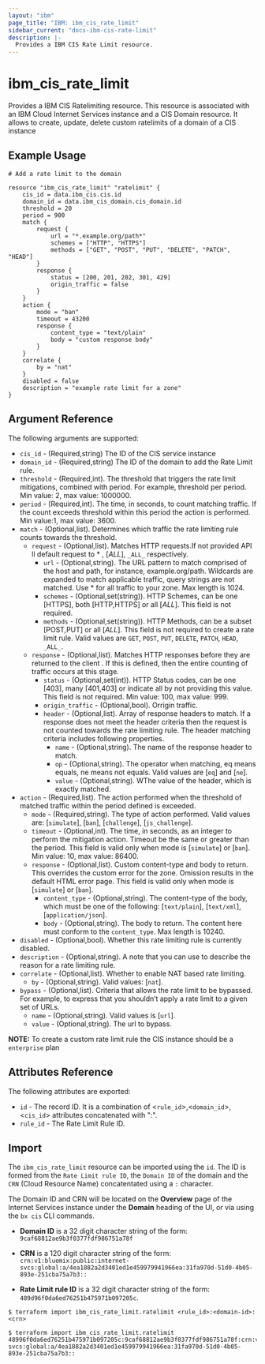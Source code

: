 ```yaml
---
layout: "ibm"
page_title: "IBM: ibm_cis_rate_limit"
sidebar_current: "docs-ibm-cis-rate-limit"
description: |-
  Provides a IBM CIS Rate Limit resource.
---
```


# ibm_cis_rate_limit

Provides a IBM CIS Ratelimiting resource. This resource is associated with an IBM Cloud Internet Services instance and a CIS Domain resource. It allows to create, update, delete custom ratelimits of a domain of a CIS instance

## Example Usage

```hcl
# Add a rate limit to the domain

resource "ibm_cis_rate_limit" "ratelimit" {
    cis_id = data.ibm_cis.cis.id
    domain_id = data.ibm_cis_domain.cis_domain.id
    threshold = 20
    period = 900
    match {
        request {
            url = "*.example.org/path*"
            schemes = ["HTTP", "HTTPS"]
            methods = ["GET", "POST", "PUT", "DELETE", "PATCH", "HEAD"]
        }
        response {
            status = [200, 201, 202, 301, 429]
            origin_traffic = false
        }
    }
    action {
        mode = "ban"
        timeout = 43200
        response {
            content_type = "text/plain"
            body = "custom response body"
        }
    }
    correlate {
        by = "nat"
    }
    disabled = false
    description = "example rate limit for a zone"
}
```

## Argument Reference

The following arguments are supported:

* `cis_id` - (Required,string) The ID of the CIS service instance
* `domain_id` - (Required,string) The ID of the domain to add the Rate Limit rule.
* `threshold` - (Required,int).  The threshold that triggers the rate limit mitigations, combined with period. For example, threshold per period. Min value: 2, max value: 1000000.
* `period` - (Required,int).  The time, in seconds, to count matching traffic. If the count exceeds threshold within this period the action is performed. Min value:1, max value: 3600.
* `match` - (Optional,list).  Determines which traffic the rate limiting rule counts towards the threshold.
    * `request` - (Optional,list).  Matches HTTP requests.If not provided API ll default request to * , [_ALL_], `_ALL_` respectively.
        * `url` - (Optional,string).   The URL pattern to match comprised of the host and path, for instance, example.org/path. Wildcards are expanded to match applicable traffic, query strings are not matched. Use * for all traffic to your zone. Max length is 1024.
        * `schemes` - (Optional,set(string)).  HTTP Schemes, can be one [HTTPS], both [HTTP,HTTPS] or all [_ALL_]. This field is not required.
        * `methods` - (Optional,set(string)). HTTP Methods, can be a subset [POST,PUT] or all [_ALL_]. This field is not required to create a rate limit rule. Valid values are `GET`, `POST`, `PUT`, `DELETE`, `PATCH`, `HEAD`, `_ALL_`.
    * `response` - (Optional,list).  Matches HTTP responses before they are returned to the client . If this is defined, then the entire counting of traffic occurs at this stage. 
        * `status` - (Optional,set(int)).  HTTP Status codes, can be one [403], many [401,403] or indicate all by not providing this value. This field is not required. Min value: 100, max value: 999.
        * `origin_traffic` - (Optional,bool).  Orrigin traffic.
        * `header` - (Optional,list).  Array of response headers to match. If a response does not meet the header criteria then the request is not counted towards the rate limiting rule. The header matching criteria includes following properties.
            * `name` - (Optional,string).  The name of the response header to match.
            * `op` - (Optional,string).  The operator when matching, eq means equals, ne means not equals. Valid values are [`eq`] and [`ne`].
            * `value` - (Optional,string).  WThe value of the header, which is exactly matched.
* `action` - (Required,list).  The action performed when the threshold of matched traffic within the period defined is exceeded.
    * `mode` - (Required,string).  The type of action performed. Valid values are: [`simulate`], [`ban`], [`challenge`], [`js_challenge`].
    * `timeout` - (Optional,int).  The time, in seconds, as an integer to perform the mitigation action. Timeout be the same or greater than the period. This field is valid only when mode is [`simulate`] or [`ban`]. Min value: 10, max value: 86400.
    * `response` - (Optional,list).  Custom content-type and body to return. This overrides the custom error for the zone. Omission results in the default HTML error page. This field is valid only when mode is [`simulate`] or [`ban`].
        * `content_type` - (Optional,string).  The content-type of the body, which must be one of the following: [`text/plain`], [`text/xml`], [`application/json`].
        * `body` - (Optional,string).  The body to return. The content here must conform to the `content_type`. Max length is 10240.
* `disabled` - (Optional,bool).  Whether this rate limiting rule is currently disabled.
* `description` - (Optional,string).  A note that you can use to describe the reason for a rate limiting rule.
* `correlate` - (Optional,list).  Whether to enable NAT based rate limiting.
    * `by` - (Optional,string).  Valid values: [`nat`].
* `bypass` - (Optional,list).  Criteria that allows the rate limit to be bypassed. For example, to express that you shouldn’t apply a rate limit to a given set of URLs.
    * `name` - (Optional,string).  Valid values is [`url`].
    * `value` - (Optional,string).  The url to bypass.

**NOTE:**  To create a custom rate limit rule the CIS instance should be a `enterprise` plan

## Attributes Reference

The following attributes are exported:

* `id` - The record ID. It is a combination of <`rule_id`>,<`domain_id`>,<`cis_id`> attributes concatenated with ":".
* `rule_id` - The Rate Limit Rule ID.


## Import

The `ibm_cis_rate_limit` resource can be imported using the `id`. The ID is formed from the  `Rate Limit rule ID`, the `Domain ID` of the domain and the `CRN` (Cloud Resource Name) concatentated using a `:` character.  

The Domain ID and CRN will be located on the **Overview** page of the Internet Services instance under the **Domain** heading of the UI, or via using the `bx cis` CLI commands.

* **Domain ID** is a 32 digit character string of the form: `9caf68812ae9b3f0377fdf986751a78f`

* **CRN** is a 120 digit character string of the form: `crn:v1:bluemix:public:internet-svcs:global:a/4ea1882a2d3401ed1e459979941966ea:31fa970d-51d0-4b05-893e-251cba75a7b3::`

* **Rate Limit rule ID** is a 32 digit character string of the form: `489d96f0da6ed76251b475971b097205c`.


```
$ terraform import ibm_cis_rate_limit.ratelimit <rule_id>:<domain-id>:<crn>

$ terraform import ibm_cis_rate_limit.ratelimit 48996f0da6ed76251b475971b097205c:9caf68812ae9b3f0377fdf986751a78f:crn:v1:bluemix:public:internet-svcs:global:a/4ea1882a2d3401ed1e459979941966ea:31fa970d-51d0-4b05-893e-251cba75a7b3::